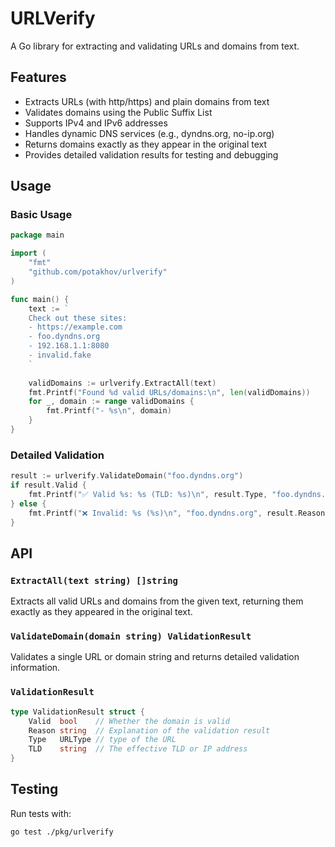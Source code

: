 # URLVerify

A Go library for extracting and validating URLs and domains from text.

## Features

- Extracts URLs (with http/https) and plain domains from text
- Validates domains using the Public Suffix List
- Supports IPv4 and IPv6 addresses
- Handles dynamic DNS services (e.g., dyndns.org, no-ip.org) 
- Returns domains exactly as they appear in the original text
- Provides detailed validation results for testing and debugging

## Usage

### Basic Usage

```go
package main

import (
    "fmt"
    "github.com/potakhov/urlverify"
)

func main() {
    text := `
    Check out these sites:
    - https://example.com
    - foo.dyndns.org  
    - 192.168.1.1:8080
    - invalid.fake
    `
    
    validDomains := urlverify.ExtractAll(text)
    fmt.Printf("Found %d valid URLs/domains:\n", len(validDomains))
    for _, domain := range validDomains {
        fmt.Printf("- %s\n", domain)
    }
}
```

### Detailed Validation

```go
result := urlverify.ValidateDomain("foo.dyndns.org")
if result.Valid {
    fmt.Printf("✅ Valid %s: %s (TLD: %s)\n", result.Type, "foo.dyndns.org", result.TLD)
} else {
    fmt.Printf("❌ Invalid: %s (%s)\n", "foo.dyndns.org", result.Reason)
}
```

## API

### `ExtractAll(text string) []string`

Extracts all valid URLs and domains from the given text, returning them exactly as they appeared in the original text.

### `ValidateDomain(domain string) ValidationResult`

Validates a single URL or domain string and returns detailed validation information.

### `ValidationResult`

```go
type ValidationResult struct {
    Valid  bool    // Whether the domain is valid
    Reason string  // Explanation of the validation result
    Type   URLType // type of the URL
    TLD    string  // The effective TLD or IP address
}
```

## Testing

Run tests with:

```bash
go test ./pkg/urlverify
```